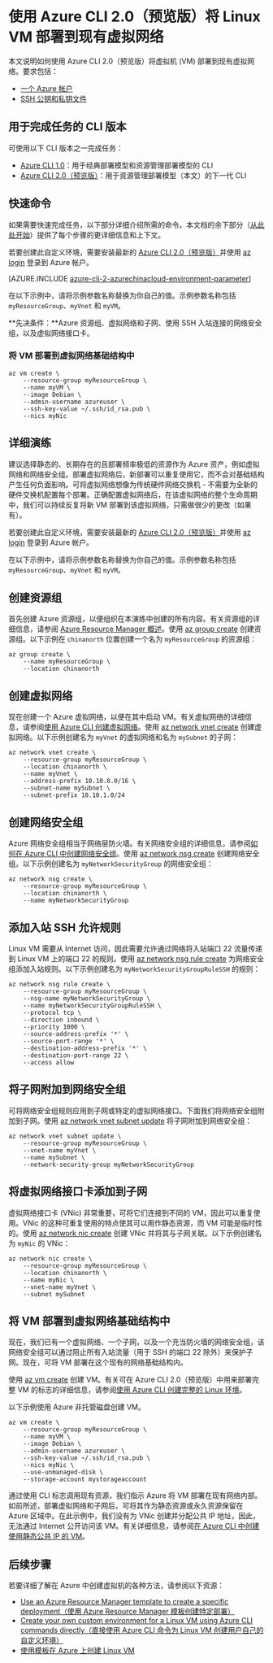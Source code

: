 <properties
    pageTitle="使用 Azure CLI 2.0（预览版）将 Linux VM 部署到现有网络中 | Azure"
    description="了解如何使用 Azure CLI 2.0（预览版）将 Linux 虚拟机部署到现有虚拟网络中"
    services="virtual-machines-linux"
    documentationcenter="virtual-machines"
    author="iainfoulds"
    manager="timlt"
    editor=""
    tags="azure-resource-manager" />
<tags 
    ms.assetid=""
    ms.service="virtual-machines-linux"
    ms.workload="infrastructure"
    ms.tgt_pltfrm="vm-linux"
    ms.devlang="na"
    ms.topic="article"
    ms.date="01/31/2017"
    wacn.date="04/10/2017"
    ms.author="iainfou" />

# 使用 Azure CLI 2.0（预览版）将 Linux VM 部署到现有虚拟网络

本文说明如何使用 Azure CLI 2.0（预览版）将虚拟机 (VM) 部署到现有虚拟网络。要求包括：

- [一个 Azure 帐户](/pricing/1rmb-trial/)
- [SSH 公钥和私钥文件](/documentation/articles/virtual-machines-linux-mac-create-ssh-keys/)

## 用于完成任务的 CLI 版本
可使用以下 CLI 版本之一完成任务：

- [Azure CLI 1.0](/documentation/articles/virtual-machines-linux-deploy-linux-vm-into-existing-vnet-using-cli-nodejs/)：用于经典部署模型和资源管理部署模型的 CLI
- [Azure CLI 2.0（预览版）](#quick-commands)：用于资源管理部署模型（本文）的下一代 CLI

## <a name="quick-commands"></a> 快速命令
如果需要快速完成任务，以下部分详细介绍所需的命令。本文档的余下部分（[从此处开始](#detailed-walkthrough)）提供了每个步骤的更详细信息和上下文。

若要创建此自定义环境，需要安装最新的 [Azure CLI 2.0（预览版）](https://docs.microsoft.com/cli/azure/install-az-cli2)并使用 [az login](https://docs.microsoft.com/cli/azure/#login) 登录到 Azure 帐户。

[AZURE.INCLUDE [azure-cli-2-azurechinacloud-environment-parameter](../../includes/azure-cli-2-azurechinacloud-environment-parameter.md)]

在以下示例中，请将示例参数名称替换为你自己的值。示例参数名称包括 `myResourceGroup`、`myVnet` 和 `myVM`。

**先决条件：**Azure 资源组、虚拟网络和子网、使用 SSH 入站连接的网络安全组，以及虚拟网络接口卡。

### 将 VM 部署到虚拟网络基础结构中

    az vm create \
        --resource-group myResourceGroup \
        --name myVM \
        --image Debian \
        --admin-username azureuser \
        --ssh-key-value ~/.ssh/id_rsa.pub \
        --nics myNic

## <a name="detailed-walkthrough"></a> 详细演练

建议选择静态的、长期存在的且部署频率极低的资源作为 Azure 资产，例如虚拟网络和网络安全组。部署虚拟网络后，新部署可以重复使用它，而不会对基础结构产生任何负面影响。可将虚拟网络想像为传统硬件网络交换机 - 不需要为全新的硬件交换机配置每个部署。正确配置虚拟网络后，在该虚拟网络的整个生命周期中，我们可以持续反复将新 VM 部署到该虚拟网络，只需做很少的更改（如果有）。

若要创建此自定义环境，需要安装最新的 [Azure CLI 2.0（预览版）](https://docs.microsoft.com/cli/azure/install-az-cli2)并使用 [az login](https://docs.microsoft.com/cli/azure/#login) 登录到 Azure 帐户。

在以下示例中，请将示例参数名称替换为你自己的值。示例参数名称包括 `myResourceGroup`、`myVnet` 和 `myVM`。

## 创建资源组

首先创建 Azure 资源组，以便组织在本演练中创建的所有内容。有关资源组的详细信息，请参阅 [Azure Resource Manager 概述](/documentation/articles/resource-group-overview/)。使用 [az group create](https://docs.microsoft.com/cli/azure/group#create) 创建资源组。以下示例在 `chinanorth` 位置创建一个名为 `myResourceGroup` 的资源组：

    az group create \
        --name myResourceGroup \
        --location chinanorth

## 创建虚拟网络

现在创建一个 Azure 虚拟网络，以便在其中启动 VM。有关虚拟网络的详细信息，请参阅[使用 Azure CLI 创建虚拟网络](/documentation/articles/virtual-networks-create-vnet-arm-cli/)。使用 [az network vnet create](https://docs.microsoft.com/cli/azure/network/vnet#create) 创建虚拟网络。以下示例创建名为 `myVnet` 的虚拟网络和名为 `mySubnet` 的子网：

    az network vnet create \
        --resource-group myResourceGroup \
        --location chinanorth \
        --name myVnet \
        --address-prefix 10.10.0.0/16 \
        --subnet-name mySubnet \
        --subnet-prefix 10.10.1.0/24

## 创建网络安全组

Azure 网络安全组相当于网络层防火墙。有关网络安全组的详细信息，请参阅[如何在 Azure CLI 中创建网络安全组](/documentation/articles/virtual-networks-create-nsg-arm-cli/)。使用 [az network nsg create](https://docs.microsoft.com/cli/azure/network/nsg#create) 创建网络安全组。以下示例创建名为 `myNetworkSecurityGroup` 的网络安全组：

    az network nsg create \
        --resource-group myResourceGroup \
        --location chinanorth \
        --name myNetworkSecurityGroup

## 添加入站 SSH 允许规则

Linux VM 需要从 Internet 访问，因此需要允许通过网络将入站端口 22 流量传递到 Linux VM 上的端口 22 的规则。使用 [az network nsg rule create](https://docs.microsoft.com/cli/azure/network/nsg/rule#create) 为网络安全组添加入站规则。以下示例创建名为 `myNetworkSecurityGroupRuleSSH` 的规则：

    az network nsg rule create \
        --resource-group myResourceGroup \
        --nsg-name myNetworkSecurityGroup \
        --name myNetworkSecurityGroupRuleSSH \
        --protocol tcp \
        --direction inbound \
        --priority 1000 \
        --source-address-prefix '*' \
        --source-port-range '*' \
        --destination-address-prefix '*' \
        --destination-port-range 22 \
        --access allow

## 将子网附加到网络安全组

可将网络安全组规则应用到子网或特定的虚拟网络接口。下面我们将网络安全组附加到子网。使用 [az network vnet subnet update](https://docs.microsoft.com/cli/azure/network/vnet/subnet#update) 将子网附加到网络安全组：

    az network vnet subnet update \
        --resource-group myResourceGroup \
        --vnet-name myVnet \
        --name mySubnet \
        --network-security-group myNetworkSecurityGroup

## 将虚拟网络接口卡添加到子网

虚拟网络接口卡 (VNic) 非常重要，可将它们连接到不同的 VM，因此可以重复使用。VNic 的这种可重复使用的特点使其可以用作静态资源，而 VM 可能是临时性的。使用 [az network nic create](https://docs.microsoft.com/cli/azure/network/nic#create) 创建 VNic 并将其与子网关联。以下示例创建名为 `myNic` 的 VNic：

    az network nic create \
        --resource-group myResourceGroup \
        --location chinanorth \
        --name myNic \
        --vnet-name myVnet \
        --subnet mySubnet

## 将 VM 部署到虚拟网络基础结构中

现在，我们已有一个虚拟网络、一个子网，以及一个充当防火墙的网络安全组，该网络安全组可以通过阻止所有入站流量（用于 SSH 的端口 22 除外）来保护子网。现在，可将 VM 部署在这个现有的网络基础结构内。

使用 [az vm create](https://docs.microsoft.com/cli/azure/vm#create) 创建 VM。有关可在 Azure CLI 2.0（预览版）中用来部署完整 VM 的标志的详细信息，请参阅[使用 Azure CLI 创建完整的 Linux 环境](/documentation/articles/virtual-machines-linux-create-cli-complete/)。

以下示例使用 Azure 非托管磁盘创建 VM。

    az vm create \
        --resource-group myResourceGroup \
        --name myVM \
        --image Debian \
        --admin-username azureuser \
        --ssh-key-value ~/.ssh/id_rsa.pub \
        --nics myNic \
        --use-unmanaged-disk \
        --storage-account mystorageaccount

通过使用 CLI 标志调用现有资源，我们指示 Azure 将 VM 部署在现有网络内部。如前所述，部署虚拟网络和子网后，可将其作为静态资源或永久资源保留在 Azure 区域中。在此示例中，我们没有为 VNic 创建并分配公共 IP 地址，因此，无法通过 Internet 公开访问该 VM。有关详细信息，请参阅[在 Azure CLI 中创建使用静态公共 IP 的 VM](/documentation/articles/virtual-network-deploy-static-pip-arm-cli/)。

## 后续步骤
若要详细了解在 Azure 中创建虚拟机的各种方法，请参阅以下资源：

* [Use an Azure Resource Manager template to create a specific deployment（使用 Azure Resource Manager 模板创建特定部署）](/documentation/articles/virtual-machines-linux-cli-deploy-templates/)
* [Create your own custom environment for a Linux VM using Azure CLI commands directly（直接使用 Azure CLI 命令为 Linux VM 创建用户自己的自定义环境）](/documentation/articles/virtual-machines-linux-create-cli-complete/)
* [使用模板在 Azure 上创建 Linux VM](/documentation/articles/virtual-machines-linux-create-ssh-secured-vm-from-template/)

<!---HONumber=Mooncake_0320_2017-->